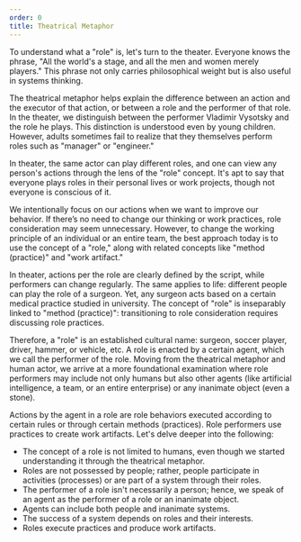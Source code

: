 ```yaml
---
order: 0
title: Theatrical Metaphor
---
```


To understand what a "role" is, let's turn to the theater. Everyone knows the phrase, "All the world's a stage, and all the men and women merely players." This phrase not only carries philosophical weight but is also useful in systems thinking.

The theatrical metaphor helps explain the difference between an action and the executor of that action, or between a role and the performer of that role. In the theater, we distinguish between the performer Vladimir Vysotsky and the role he plays. This distinction is understood even by young children. However, adults sometimes fail to realize that they themselves perform roles such as "manager" or "engineer."

In theater, the same actor can play different roles, and one can view any person's actions through the lens of the "role" concept. It's apt to say that everyone plays roles in their personal lives or work projects, though not everyone is conscious of it.

We intentionally focus on our actions when we want to improve our behavior. If there’s no need to change our thinking or work practices, role consideration may seem unnecessary. However, to change the working principle of an individual or an entire team, the best approach today is to use the concept of a "role," along with related concepts like "method (practice)" and "work artifact."

In theater, actions per the role are clearly defined by the script, while performers can change regularly. The same applies to life: different people can play the role of a surgeon. Yet, any surgeon acts based on a certain medical practice studied in university. The concept of "role" is inseparably linked to "method (practice)": transitioning to role consideration requires discussing role practices.

Therefore, a "role" is an established cultural name: surgeon, soccer player, driver, hammer, or vehicle, etc. A role is enacted by a certain agent, which we call the performer of the role. Moving from the theatrical metaphor and human actor, we arrive at a more foundational examination where role performers may include not only humans but also other agents (like artificial intelligence, a team, or an entire enterprise) or any inanimate object (even a stone).

Actions by the agent in a role are role behaviors executed according to certain rules or through certain methods (practices). Role performers use practices to create work artifacts. Let's delve deeper into the following:

* The concept of a role is not limited to humans, even though we started understanding it through the theatrical metaphor.
* Roles are not possessed by people; rather, people participate in activities (processes) or are part of a system through their roles.
* The performer of a role isn't necessarily a person; hence, we speak of an agent as the performer of a role or an inanimate object.
* Agents can include both people and inanimate systems.
* The success of a system depends on roles and their interests.
* Roles execute practices and produce work artifacts.